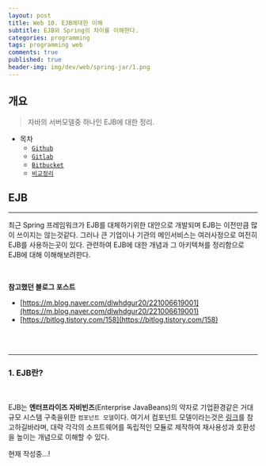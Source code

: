 ```yaml
---
layout: post
title: Web 10. EJB에대한 이해
subtitle: EJB와 Spring의 차이를 이해한다.
categories: programming
tags: programming web
comments: true
published: true
header-img: img/dev/web/spring-jar/1.png
---
```


## 개요
> 자바의 서버모델중 하나인 EJB에 대한 정리.
  
- 목차
	- [`Github`](#2-github)
	- [`Gitlab`](#3-gitlab)
	- [`Bitbucket`](#4-bitbucket비트버킷)
	- [`비교정리`](#5-정리)
  
## EJB
---
최근 Spring 프레임워크가 EJB를 대체하기위한 대안으로 개발되며 EJB는 이전만큼 많이 쓰이지는 않는것같다. 그러나 큰 기업이나 기관의 메인서비스는 여러사정으로 여전히 EJB를 사용하는곳이 있다. 관련하여 EJB에 대한 개념과 그 아키텍쳐를 정리함으로 EJB에 대해 이해해보려한다. 

<br>

**참고했던 블로그 포스트**

-   [https://m.blog.naver.com/dlwhdgur20/221006619001](https://m.blog.naver.com/dlwhdgur20/221006619001)
-   [https://bitlog.tistory.com/158](https://bitlog.tistory.com/158)


<br><br>

---
### **1. EJB란?**

<br>

EJB는 **엔터프라이즈 자비빈즈**(Enterprise JavaBeans)의 약자로 기업환경같은 거대규모 시스템 구축을위한 `컴포넌트 모델`이다. 여기서 컴포넌트 모델이라는것은 [링크](https://mommoo.tistory.com/55)를 참고하길바라며, 대략 각각의 소프트웨어를 독립적인 모듈로 제작하여 재사용성과 호환성을 높이는 개념으로 이해할 수 있다.

현재 작성중...!

